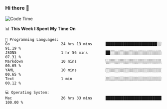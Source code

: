 ### Hi there 👋

<!--
**CrazyCollin/crazycollin** is a ✨ _special_ ✨ repository because its `README.md` (this file) appears on your GitHub profile.

Here are some ideas to get you started:

- 🔭 I’m currently working on ...
- 🌱 I’m currently learning ...
- 👯 I’m looking to collaborate on ...
- 🤔 I’m looking for help with ...
- 💬 Ask me about ...
- 📫 How to reach me: ...
- 😄 Pronouns: ...
- ⚡ Fun fact: ...
-->

<!--START_SECTION:waka-->
![Code Time](http://img.shields.io/badge/Code%20Time-5%2C277%20hrs%2038%20mins-blue)

📊 **This Week I Spent My Time On** 

```text
💬 Programming Languages: 
Go                       24 hrs 13 mins      ███████████████████████░░   91.19 % 
JSON5                    1 hr 56 mins        ██░░░░░░░░░░░░░░░░░░░░░░░   07.31 % 
Markdown                 10 mins             ░░░░░░░░░░░░░░░░░░░░░░░░░   00.65 % 
YAML                     10 mins             ░░░░░░░░░░░░░░░░░░░░░░░░░   00.65 % 
Text                     1 min               ░░░░░░░░░░░░░░░░░░░░░░░░░   00.12 % 

💻 Operating System: 
Mac                      26 hrs 33 mins      █████████████████████████   100.00 % 
```


<!--END_SECTION:waka-->
